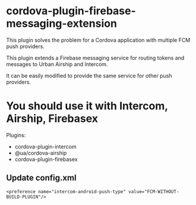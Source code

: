 # cordova-plugin-firebase-messaging-extension
This plugin solves the problem for a Cordova application with multiple FCM push providers.  

This plugin extends a Firebase messaging service for routing tokens and messages to Urban Airship and Intercom. 

It can be easily modified to provide the same service for other push providers. 

# You should use it with Intercom, Airship, Firebasex
 
Plugins: 
- cordova-plugin-intercom
- @ua/cordova-airship
- cordova-plugin-firebasex

## Update config.xml 
`<preference name="intercom-android-push-type" value="FCM-WITHOUT-BUILD-PLUGIN"/>`
